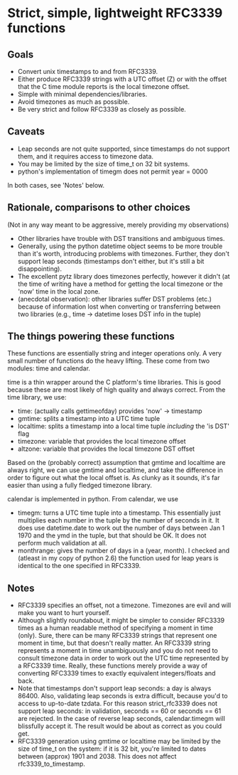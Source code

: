 Strict, simple, lightweight RFC3339 functions
=============================================

Goals
-----

 - Convert unix timestamps to and from RFC3339.
 - Either produce RFC3339 strings with a UTC offset (Z) or with the offset
   that the C time module reports is the local timezone offset.
 - Simple with minimal dependencies/libraries.
 - Avoid timezones as much as possible.
 - Be very strict and follow RFC3339 as closely as possible.

Caveats
-------

 - Leap seconds are not quite supported, since timestamps do not support them,
   and it requires access to timezone data.
 - You may be limited by the size of time_t on 32 bit systems.
 - python's implementation of timegm does not permit year = 0000

In both cases, see 'Notes' below.

Rationale, comparisons to other choices
---------------------------------------

(Not in any way meant to be aggressive, merely providing my observations)

 - Other libraries have trouble with DST transitions and ambiguous times.
 - Generally, using the python datetime object seems to be more trouble than
   it's worth, introducing problems with timezones. Further, they don't support
   leap seconds (timestamps don't either, but it's still a bit disappointing).
 - The excellent pytz library does timezones perfectly, however it didn't (at
   the time of writing have a method for getting the local timezone or the
   'now' time in the local zone.
 - (anecdotal observation): other libraries suffer DST problems (etc.) because
   of information lost when converting or transferring between two libraries
   (e.g., time -> datetime loses DST info in the tuple)

The things powering these functions
-----------------------------------

These functions are essentially string and integer operations only. A very 
small number of functions do the heavy lifting. These come from two modules:
time and calendar.

time is a thin wrapper around the C platform's time libraries. This is good
because these are most likely of high quality and always correct. From the
time library, we use:

 - time: (actually calls gettimeofday) provides 'now' -> timestamp
 - gmtime: splits a timestamp into a UTC time tuple
 - localtime: splits a timestamp into a local time tuple
   _including_ the 'is DST' flag
 - timezone: variable that provides the local timezone offset
 - altzone: variable that provides the local timezone DST offset

Based on the (probably correct) assumption that gmtime and localtime are
always right, we can use gmtime and localtime, and take the difference in order
to figure out what the local offset is. As clunky as it sounds, it's far easier
than using a fully fledged timezone library.

calendar is implemented in python. From calendar, we use

 - timegm: turns a UTC time tuple into a timestamp. This essentially just
   multiplies each number in the tuple by the number of seconds in it. It
   does use datetime.date to work out the number of days between Jan 1 1970
   and the ymd in the tuple, but that should be OK. It does not perform much
   validation at all.
 - monthrange: gives the number of days in a (year, month). I checked and
   (atleast in my copy of python 2.6) the function used for leap years is
   identical to the one specified in RFC3339.

Notes
-----

 - RFC3339 specifies an offset, not a timezone. Timezones are evil and will
   make you want to hurt yourself.
 - Although slightly roundabout, it might be simpler to consider RFC3339
   times as a human readable method of specifying a moment in time (only).
   Sure, there can be many RFC3339 strings that represent one moment in time,
   but that doesn't really matter.
   An RFC3339 string represents a moment in time unambiguously and you do
   not need to consult timezone data in order to work out the UTC time
   represented by a RFC3339 time.
   Really, these functions merely provide a way of converting RFC3339 times to
   exactly equivalent integers/floats and back.
 - Note that timestamps don't support leap seconds: a day is always 86400.
   Also, validating leap seconds is extra difficult, because you'd to access
   to up-to-date tzdata.
   For this reason strict_rfc3339 does not support leap seconds: in validation,
   seconds == 60 or seconds == 61 are rejected.
   In the case of reverse leap seconds, calendar.timegm will blissfully accept
   it. The result would be about as correct as you could get.
 - RFC3339 generation using gmtime or localtime may be limited by the size
   of time_t on the system: if it is 32 bit, you're limited to dates between
   (approx) 1901 and 2038. This does not affect rfc3339_to_timestamp.
